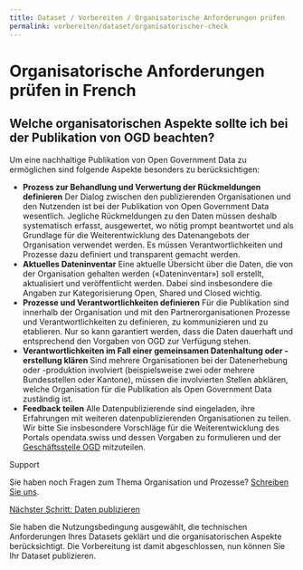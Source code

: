 ```yaml
---
title: Dataset / Vorbereiten / Organisatorische Anforderungen prüfen
permalink: vorbereiten/dataset/organisatorischer-check
---
```


# Organisatorische Anforderungen prüfen in French

## Welche organisatorischen Aspekte sollte ich bei der Publikation von OGD beachten?

Um eine nachhaltige Publikation von Open Government Data zu ermöglichen sind
folgende Aspekte besonders zu berücksichtigen:

- **Prozess zur Behandlung und Verwertung der Rückmeldungen definieren**
  Der Dialog zwischen den publizierenden Organisationen und den Nutzenden
  ist bei der Publikation von Open Government Data wesentlich. Jegliche
  Rückmeldungen zu den Daten müssen deshalb systematisch erfasst, ausgewertet,
  wo nötig prompt beantwortet und als Grundlage für die Weiterentwicklung
  des Datenangebots der Organisation verwendet werden. Es müssen Verantwortlichkeiten
  und Prozesse dazu definiert und transparent gemacht werden.
- **Aktuelles Dateninventar**
  Eine aktuelle Übersicht über die Daten, die von der Organisation
  gehalten werden («Dateninventar») soll erstellt, aktualisiert und
  veröffentlicht werden. Dabei sind insbesondere die Angaben zur
  Kategorisierung Open, Shared und Closed wichtig.
- **Prozesse und Verantwortlichkeiten definieren**
  Für die Publikation sind innerhalb der Organisation und mit den
  Partnerorganisationen Prozesse und Verantwortlichkeiten zu definieren, zu
  kommunizieren und zu etablieren. Nur so kann garantiert werden, dass die
  Daten dauerhaft und entsprechend den Vorgaben von OGD zur Verfügung stehen.
- **Verantwortlichkeiten im Fall einer gemeinsamen Datenhaltung oder -erstellung klären**
  Sind mehrere Organisationen bei der Datenerhebung oder -produktion
  involviert (beispielsweise zwei oder mehrere Bundesstellen oder Kantone),
  müssen die involvierten Stellen abklären, welche Organisation für die Publikation
  als Open Government Data zuständig ist.
- **Feedback teilen**
  Alle Datenpublizierende sind eingeladen, ihre Erfahrungen mit weiteren
  datenpublizierenden Organisationen zu teilen. Wir bitte Sie insbesondere Vorschläge
  für die Weiterentwicklung des Portals opendata.swiss und dessen Vorgaben zu
  formulieren und der
  [Geschäftsstelle OGD](../../glossar/begriffe.md#term-Geschaftsstelle-Open-Government-Data-OGD)
  mitzuteilen.

Support

Sie haben noch Fragen zum Thema Organisation und Prozesse?
[Schreiben Sie uns](mailto:opendata@bfs.admin.ch).

[Nächster Schritt: Daten publizieren](../../publizieren/publizieren.md)

Sie haben die Nutzungsbedingung ausgewählt, die technischen Anforderungen
Ihres Datasets geklärt und die organisatorischen Aspekte berücksichtigt.
Die Vorbereitung ist damit abgeschlossen,
nun können Sie Ihr Dataset publizieren.
